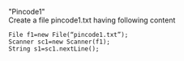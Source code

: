 "Pincode1"   
Create a file pincode1.txt having following content
```
File f1=new File(“pincode1.txt”);
Scanner sc1=new Scanner(f1);
String s1=sc1.nextLine();

